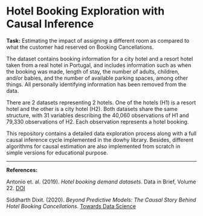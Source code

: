# Hotel Booking Exploration with Causal Inference

**Task:** Estimating the impact of assigning a different room as compared to what the customer had reserved on Booking Cancellations.

The dataset contains booking information for a city hotel and a resort hotel taken from a real hotel in Portugal, and includes information such as when the booking was made, length of stay, the number of adults, children, and/or babies, and the number of available parking spaces, among other things. All personally identifying information has been removed from the data.

There are 2 datasets representing 2 hotels. One of the hotels (H1) is a resort hotel and the other is a city hotel (H2). Both datasets share the same structure, with 31 variables describing the 40,060 observations of H1 and 79,330 observations of H2. Each observation represents a hotel booking.

This repository contains a detailed data exploration process along with a full causal inference cycle implemented in the dowhy library. Besides, different algorithms for causal estimation are also implemented from scratch in simple versions for educational purpose.

---
**References:**

Antonio et. al. (2019). *Hotel booking demand datasets*. Data in Brief, Volume 22. [DOI](https://doi.org/10.1016/j.dib.2018.11.126)

Siddharth Dixit. (2020). *Beyond Predictive Models: The Causal Story Behind Hotel Booking Cancellations*. [Towards Data Science](https://towardsdatascience.com/beyond-predictive-models-the-causal-story-behind-hotel-booking-cancellations-d29e8558cbaf)
